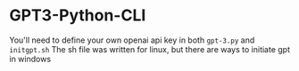 # GPT3-Python-CLI

  You'll need to define your own openai api key in both `gpt-3.py` and `initgpt.sh`
The sh file was written for linux, but there are ways to initiate gpt in windows
